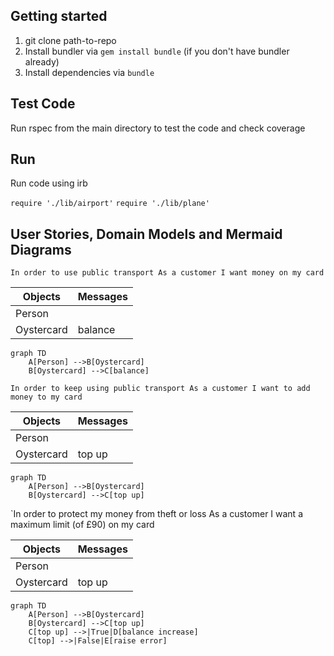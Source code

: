 ## Getting started

1) git clone path-to-repo
2) Install bundler via `gem install bundle` (if you don't have bundler already)
3) Install dependencies via `bundle`


## Test Code

Run rspec from the main directory to test the code and check coverage

## Run

Run code using irb

`require './lib/airport'`
`require './lib/plane'`

## User Stories, Domain Models and Mermaid Diagrams

`In order to use public transport
As a customer
I want money on my card`

|  Objects        |  Messages      |
| ----------      | -------------  | 
| Person  |                        |
| Oystercard  |      balance    |

```mermaid
graph TD
    A[Person] -->B[Oystercard]
    B[Oystercard] -->C[balance]
```

`In order to keep using public transport
As a customer
I want to add money to my card`

|  Objects        |  Messages      |
| ----------      | -------------  | 
| Person  |                        |
| Oystercard  |      top up    |

```mermaid
graph TD
    A[Person] -->B[Oystercard]
    B[Oystercard] -->C[top up]
```

`In order to protect my money from theft or loss
As a customer
I want a maximum limit (of £90) on my card

|  Objects        |  Messages      |
| ----------      | -------------  | 
| Person  |                        |
| Oystercard  |      top up   |

```mermaid
graph TD
    A[Person] -->B[Oystercard]
    B[Oystercard] -->C[top up]
    C[top up] -->|True|D[balance increase]
    C[top] -->|False|E[raise error]
```